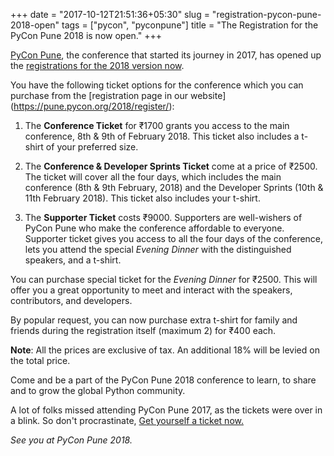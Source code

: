 +++
date = "2017-10-12T21:51:36+05:30"
slug = "registration-pycon-pune-2018-open"
tags = ["pycon", "pyconpune"]
title = "The Registration for the PyCon Pune 2018 is  now open."
+++

[PyCon Pune](https://pune.pycon.org/2018/register/), the conference that started its journey in 2017, has opened up the
[registrations for the 2018 version now](https://pune.pycon.org/2018/register/).

You have the following ticket options for the conference which you can purchase
from the [registration page in our website] (https://pune.pycon.org/2018/register/):

1. The **Conference Ticket** for ₹1700 grants you access to the main
conference, 8th & 9th of February 2018. This ticket also includes a
t-shirt of your preferred size.

2. The **Conference & Developer Sprints Ticket** come at a price of ₹2500.
The ticket will cover all the four days, which includes the main conference
(8th & 9th February, 2018) and the Developer Sprints (10th & 11th February 2018).
This ticket also includes your t-shirt.

3. The **Supporter Ticket** costs ₹9000. Supporters are well-wishers of PyCon
Pune who make the conference affordable to everyone. Supporter ticket gives
you access to all the four days of the conference, lets you attend the special
*Evening Dinner* with the distinguished speakers, and a t-shirt.

You can purchase special ticket for the *Evening Dinner* for ₹2500. This will
offer you a great opportunity to meet and interact with the speakers,
contributors, and developers.

By popular request, you can now purchase extra t-shirt for family and friends
during the registration itself (maximum 2) for ₹400 each.

**Note**: All the prices are exclusive of tax. An additional 18% will be
levied on the total price.

Come and be a part of the PyCon Pune 2018 conference to learn, to share and to grow
the global Python community.

A lot of folks missed attending PyCon Pune 2017, as the tickets were over in a
blink. So don't procrastinate, [Get yourself a ticket
now.](https://pune.pycon.org/2018/register/)

*See you at PyCon Pune 2018.*
